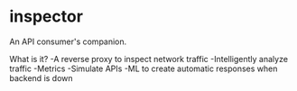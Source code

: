 inspector
=========

An API consumer's companion.

What is it?
-A reverse proxy to inspect network traffic
-Intelligently analyze traffic
	-Metrics
-Simulate APIs
	-ML to create automatic responses when backend is down